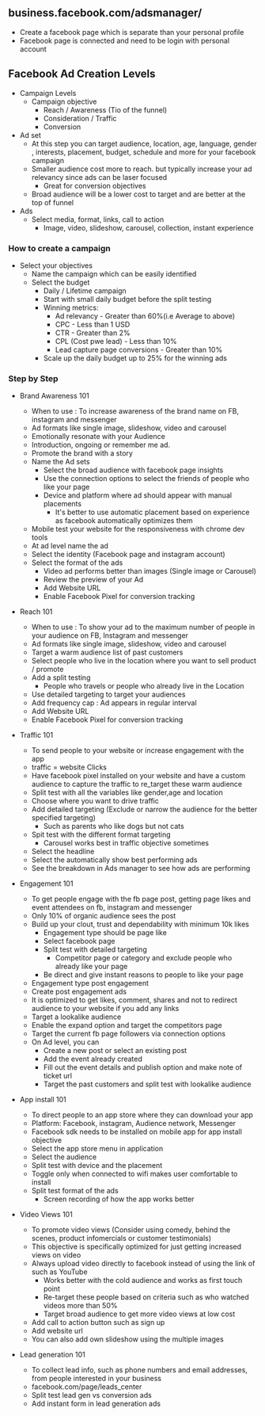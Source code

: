 ## business.facebook.com/adsmanager/

- Create a facebook page which is separate than your personal profile 
- Facebook page is connected and need to be login with personal account 

## Facebook Ad Creation Levels
- Campaign Levels
  - Campaign objective
    - Reach / Awareness (Tio of the funnel)
    - Consideration / Traffic
    - Conversion
- Ad set
  - At this step you can target audience, location, age, language, gender , interests, placement, budget, schedule and more for your facebook campaign
  - Smaller audience cost more to reach. but typically increase your ad relevancy since ads can be laser focused 
    - Great for conversion objectives 
  - Broad audience will be a lower cost to target and are better at the top of funnel 
- Ads
  - Select media, format, links, call to action 
    - Image, video, slideshow, carousel, collection, instant experience

### How to create a campaign
- Select your objectives 
  - Name the campaign which can be easily identified
  - Select the budget 
    - Daily / Lifetime campaign
    - Start with small daily budget before the split testing
    - Winning metrics:
      - Ad relevancy - Greater than 60%(i.e Average to above)
      - CPC - Less than 1 USD
      - CTR - Greater than 2%
      - CPL (Cost pwe lead) - Less than 10%
      - Lead capture page conversions - Greater than 10%
    - Scale up the daily budget up to 25% for the winning ads

### Step by Step 
- Brand Awareness 101
  - When to use : To increase awareness of the brand name on FB, instagram and messenger
  - Ad formats like single image, slideshow, video and carousel
  - Emotionally resonate with your Audience
  - Introduction, ongoing or remember me ad. 
  - Promote the brand with a story 
  - Name the Ad sets
    - Select the broad audience with facebook page insights
    - Use the connection options to select the friends of people who like your page 
    - Device and platform where ad should appear with manual placements
      - It's better to use automatic placement based on experience as facebook automatically optimizes them
  - Mobile test your website for the responsiveness with chrome dev tools 
  - At ad level name the ad
  - Select the identity (Facebook page and instagram account)
  - Select the format of the ads
    - Video ad performs better than images (Single image or Carousel)
    - Review the preview of your Ad 
    - Add Website URL 
    - Enable Facebook Pixel for conversion tracking

- Reach 101
  - When to use : To show your ad to the maximum number of people in your audience on FB, Instagram and messenger
  - Ad formats like single image, slideshow, video and carousel
  - Target a warm audience list of past customers
  - Select people who live in the location where you want to sell product / promote
  - Add a split testing
    - People who travels or people who already live in the Location
  - Use detailed targeting to target your audiences
  - Add frequency cap : Ad appears in regular interval
  -  Add Website URL 
  - Enable Facebook Pixel for conversion tracking

- Traffic 101
  - To send people to your website or increase engagement with the app 
  - traffic = website Clicks
  - Have facebook pixel installed on your website and have a custom audience to capture the traffic to re_target these warm audience 
  - Split test with all the variables like gender,age and location 
  - Choose where you want to drive traffic 
  - Add detailed targeting (Exclude or narrow the audience for the better specified targeting)
    - Such as parents who like dogs but not cats 
  - Spit test with the different format targeting
    - Carousel works best in traffic objective sometimes 
  - Select the headline 
  - Select the automatically show best performing ads 
  - See the breakdown in Ads manager to see how ads are performing

- Engagement 101
  - To get people engage with the fb page post, getting page likes and event attendees on fb, instagram and messenger
  - Only 10% of organic audience sees the post 
  - Build up your clout, trust and dependability with minimum 10k likes
    - Engagement type should be page like 
    - Select facebook page 
    - Split test with detailed targeting 
      - Competitor page or category and exclude people who already like your page
    - Be direct and give instant reasons to people to like your page 
  - Engagement type post engagement 
  - Create post engagement ads
  - It is optimized to get likes, comment, shares and not to redirect audience to your website if you add any links
  - Target a lookalike audience 
  - Enable the expand option and target the competitors page 
  - Target the current fb page followers via connection options
  - On Ad level, you can 
    - Create a new post or select an existing post 
    - Add the event already created
    - Fill out the event details and publish option and make note of ticket url 
    - Target the past customers and split test with lookalike audience 

- App install 101
  - To direct people to an app store where they can download your app 
  - Platform: Facebook, instagram, Audience network, Messenger
  - Facebook sdk needs to be installed on mobile app for app install objective
  - Select the app store menu in application 
  - Select the audience 
  - Split test with device and the placement 
  - Toggle only when connected to wifi makes user comfortable to install 
  - Split test format of the ads
    - Screen recording of how the app works better 

- Video Views 101
  - To promote video views (Consider using comedy, behind the scenes, product infomercials or customer testimonials)
  - This objective is specifically optimized for just getting increased views on video 
  - Always upload video directly to facebook instead of using the link of such as YouTube 
    - Works better with the cold audience and works as first touch point 
    - Re-target these people based on criteria such as who watched videos more than 50%
    - Target broad audience to get more video views at low cost 
  - Add call to action button such as sign up 
  - Add website url
  - You can also add own slideshow using the multiple images

 - Lead generation 101
   - To collect lead info, such as phone numbers and email addresses, from people interested in your business 
   - facebook.com/page/leads_center
   - Split test lead gen vs conversion ads
   - Add instant form in lead generation ads
